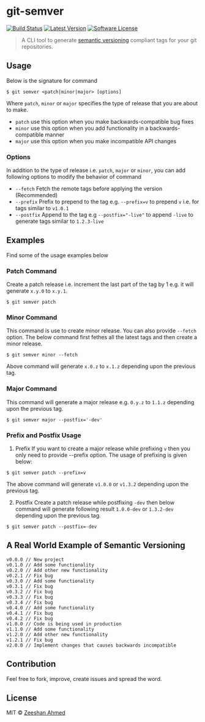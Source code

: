 # git-semver

[![Build Status](https://travis-ci.org/zeeshanu/git-semver.svg?branch=master)](https://travis-ci.org/zeeshanu/git-semver)
[![Latest Version](https://img.shields.io/github/release/zeeshanu/git-profile.svg?style=flat-square)](https://github.com/zeeshanu/git-profile/releases)
[![Software License](https://img.shields.io/badge/license-MIT-brightgreen.svg?style=flat-square)](LICENSE)

> A CLI tool to generate [semantic versioning](semver.org) compliant tags for your git repositories. 

## Usage

Below is the signature for command

```shell
$ git semver <patch|minor|major> [options]
```

Where `patch`, `minor` or `major` specifies the type of release that you are about to make.

- `patch` use this option when you make backwards-compatible bug fixes
- `minor` use this option when you add functionality in a backwards-compatible manner
- `major` use this option when you make incompatible API changes

### Options

In addition to the type of release i.e. `patch`, `major` or `minor`, you can add following options to modify the behavior of command

- `--fetch` Fetch the remote tags before applying the version (Recommended)
- `--prefix` Prefix to prepend to the tag e.g. `--prefix=v` to prepend `v` i.e. for tags similar to `v1.0.1`
- `--postfix` Append to the tag e.g `--postfix="-live"` to append `-live` to generate tags similar to `1.2.3-live`


## Examples

Find some of the usage examples below

### Patch Command

Create a patch release i.e. increment the last part of the tag by 1 e.g. it will generate `x.y.0` to `x.y.1`.

```shell
$ git semver patch
```

### Minor Command

This command is use to create minor release. You can also provide `--fetch` option. The below command first fethes all the latest tags and then create a minor release. 

```shell
$ git semver minor --fetch
```

Above command will generate `x.0.z` to `x.1.z` depending upon the previous tag.

### Major Command

This command will generate a major release e.g.  `0.y.z` to `1.1.z` depending upon the previous tag.

```shell
$ git semver major --postfix='-dev'
```

### Prefix and Postfix Usage

1. Prefix
	If you want to create a major release while prefixing `v` then you only need to provide --prefix option. The usage of prefixing is given  below:
 
 ```shell
 $ git semver patch --prefix=v
 ```
The above command will generate `v1.0.0` or `v1.3.2` depending upon the previous tag.

2. Postfix
	Create a patch release while postfixing `-dev` then below command will generate following result `1.0.0-dev` or `1.3.2-dev` depending upon the previous tag.

 ```shell
 $ git semver patch --postfix=-dev
 ```

## A Real World Example of Semantic Versioning
```
v0.0.0 // New project
v0.1.0 // Add some functionality
v0.2.0 // Add other new functionality
v0.2.1 // Fix bug
v0.3.0 // Add some functionality
v0.3.1 // Fix bug
v0.3.2 // Fix bug
v0.3.3 // Fix bug
v0.3.4 // Fix bug
v0.4.0 // Add some functionality
v0.4.1 // Fix bug
v0.4.2 // Fix bug
v1.0.0 // Code is being used in production
v1.1.0 // Add some functionality
v1.2.0 // Add other new functionality
v1.2.1 // Fix bug
v2.0.0 // Implement changes that causes backwards incompatible
```

## Contribution

Feel free to fork, improve, create issues and spread the word.

## License

MIT &copy; [Zeeshan Ahmed](http://github.com/zeeshanu)